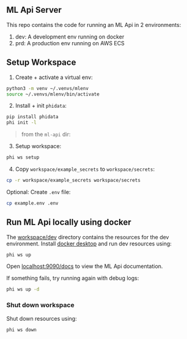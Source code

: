 ## ML Api Server

This repo contains the code for running an ML Api in 2 environments:

1. dev: A development env running on docker
2. prd: A production env running on AWS ECS

## Setup Workspace

1. Create + activate a virtual env:

```sh
python3 -m venv ~/.venvs/mlenv
source ~/.venvs/mlenv/bin/activate
```

2. Install + init `phidata`:

```sh
pip install phidata
phi init -l
```

> from the `ml-api` dir:

3. Setup workspace:

```sh
phi ws setup
```

4. Copy `workspace/example_secrets` to `workspace/secrets`:

```sh
cp -r workspace/example_secrets workspace/secrets
```

Optional: Create `.env` file:

```sh
cp example.env .env
```

## Run ML Api locally using docker

The [workspace/dev](workspace/dev) directory contains the resources for the dev environment. Install [docker desktop](https://www.docker.com/products/docker-desktop) and run dev resources using:

```sh
phi ws up
```

Open [localhost:9090/docs](http://localhost:9090/docs) to view the ML Api documentation.

If something fails, try running again with debug logs:

```sh
phi ws up -d
```

### Shut down workspace

Shut down resources using:

```sh
phi ws down
```
